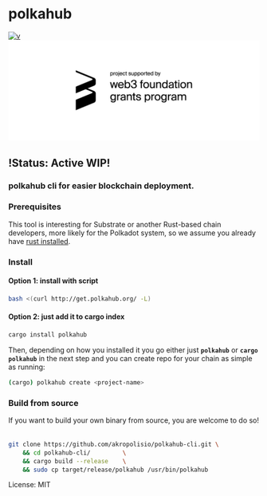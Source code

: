 # polkahub

[![v](https://img.shields.io/crates/v/polkahub)](https://github.com/akropolisio/polkahub-cli)
![Web3 sponsored](https://github.com/akropolisio/polkahub-cli/blob/master/img/web3_foundation_grants_badge_black.png "Project supported by web3 foundation grants program")


## !Status: Active WIP!

### polkahub cli for easier blockchain deployment.

### Prerequisites

This tool is interesting for Substrate or another Rust-based chain developers, more likely
for the Polkadot system, so we assume you already have [rust installed](https://doc.rust-lang.org/cargo/getting-started/installation.html).

### Install
#### Option 1: install with script
```bash
bash <(curl http://get.polkahub.org/ -L)
```
#### Option 2: just add it to cargo index

```bash
cargo install polkahub
```

Then, depending on how you installed it you go either just **`polkahub`** or **`cargo polkahub`** in the next step
and you can create repo for your chain as simple as running:

```bash
(cargo) polkahub create <project-name>
```

### Build from source

If you want to build your own binary from source, you are welcome to do so!

```bash

git clone https://github.com/akropolisio/polkahub-cli.git \
    && cd polkahub-cli/         \
    && cargo build --release    \
    && sudo cp target/release/polkahub /usr/bin/polkahub

```






License: MIT
